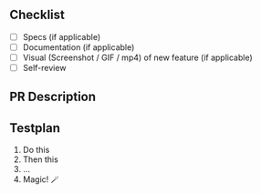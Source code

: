 ## Checklist

- [ ] Specs (if applicable)
- [ ] Documentation (if applicable)
- [ ] Visual (Screenshot / GIF / mp4) of new feature (if applicable)
- [ ] Self-review

## PR Description


## Testplan

1. Do this
2. Then this
3. ...
4. Magic! 🪄
